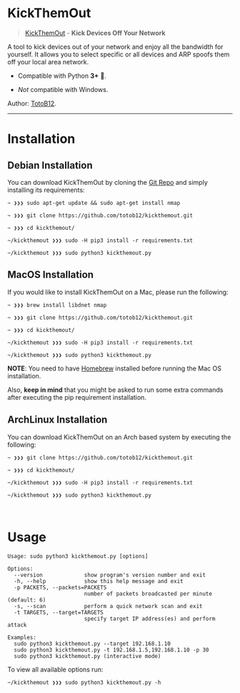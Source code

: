 # KickThemOut

> [KickThemOut](https://kama.tech/archive/kickthemoutproject) - **Kick Devices Off Your Network**

A tool to kick devices out of your network and enjoy all the bandwidth for yourself.
It allows you to select specific or all devices and ARP spoofs them off your local area network.

- Compatible with Python **3+** 🎉.

- *Not* compatible with Windows.

Author: [TotoB12](mailto:totob12github@gmail.com).
    
-------------

# Installation

## Debian Installation

You can download KickThemOut by cloning the [Git Repo](https://github.com/TotoB12/kickthemout) and simply installing its requirements:

```
~ ❯❯❯ sudo apt-get update && sudo apt-get install nmap

~ ❯❯❯ git clone https://github.com/totob12/kickthemout.git

~ ❯❯❯ cd kickthemout/

~/kickthemout ❯❯❯ sudo -H pip3 install -r requirements.txt

~/kickthemout ❯❯❯ sudo python3 kickthemout.py
```


## MacOS Installation

If you would like to install KickThemOut on a Mac, please run the following:

```
~ ❯❯❯ brew install libdnet nmap

~ ❯❯❯ git clone https://github.com/totob12/kickthemout.git

~ ❯❯❯ cd kickthemout/

~/kickthemout ❯❯❯ sudo -H pip3 install -r requirements.txt

~/kickthemout ❯❯❯ sudo python3 kickthemout.py
```

**NOTE**: You need to have [Homebrew](http://brew.sh/) installed before running the Mac OS installation. 

Also, **keep in mind** that you might be asked to run some extra commands after executing the pip requirement installation.


## ArchLinux Installation

You can download KickThemOut on an Arch based system by executing the following:

```
~ ❯❯❯ git clone https://github.com/totob12/kickthemout.git

~ ❯❯❯ cd kickthemout/

~/kickthemout ❯❯❯ sudo -H pip3 install -r requirements.txt

~/kickthemout ❯❯❯ sudo python3 kickthemout.py
```

<br/>

# Usage

```
Usage: sudo python3 kickthemout.py [options]

Options:
  --version             show program's version number and exit
  -h, --help            show this help message and exit
  -p PACKETS, --packets=PACKETS
                        number of packets broadcasted per minute (default: 6)
  -s, --scan            perform a quick network scan and exit
  -t TARGETS, --target=TARGETS
                        specify target IP address(es) and perform attack

Examples:
  sudo python3 kickthemout.py --target 192.168.1.10 
  sudo python3 kickthemout.py -t 192.168.1.5,192.168.1.10 -p 30
  sudo python3 kickthemout.py (interactive mode)
```

To view all available options run:

```
~/kickthemout ❯❯❯ sudo python3 kickthemout.py -h
```
